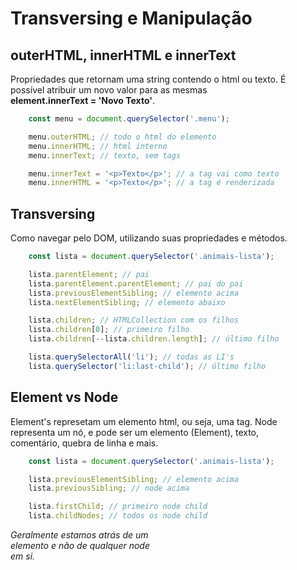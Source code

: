 # Transversing e Manipulação

## outerHTML, innerHTML e innerText

Propriedades que retornam uma string contendo o html ou texto. É <br>
possível atribuir um novo valor para as mesmas <br>
**element.innerText = 'Novo Texto'**.

```js
    const menu = document.querySelector('.menu');

    menu.outerHTML; // todo o html do elemento
    menu.innerHTML; // html interno
    menu.innerText; // texto, sem tags

    menu.innerText = '<p>Texto</p>'; // a tag vai como texto
    menu.innerHTML = '<p>Texto</p>'; // a tag é renderizada
```

## Transversing

Como navegar pelo DOM, utilizando suas propriedades e métodos.

```js
    const lista = document.querySelector('.animais-lista');

    lista.parentElement; // pai
    lista.parentElement.parentElement; // pai do pai
    lista.previousElementSibling; // elemento acima
    lista.nextElementSibling; // elemento abaixo

    lista.children; // HTMLCollection com os filhos
    lista.children[0]; // primeiro filho
    lista.children[--lista.children.length]; // último filho

    lista.querySelectorAll('li'); // todas as LI's
    lista.querySelector('li:last-child'); // último filho
```

## Element vs Node

Element's represetam um elemento html, ou seja, uma tag. Node <br>
representa um nó, e pode ser um elemento (Element), texto, <br>
comentário, quebra de linha e mais.

```js
    const lista = document.querySelector('.animais-lista');

    lista.previousElementSibling; // elemento acima
    lista.previousSibling; // node acima

    lista.firstChild; // primeiro node child
    lista.childNodes; // todos os node child
```

*Geralmente estamos atrás de um* <br>
*elemento e não de qualquer node* <br>
*em si.*